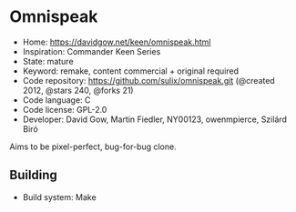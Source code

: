 # Omnispeak

- Home: https://davidgow.net/keen/omnispeak.html
- Inspiration: Commander Keen Series
- State: mature
- Keyword: remake, content commercial + original required
- Code repository: https://github.com/sulix/omnispeak.git (@created 2012, @stars 240, @forks 21)
- Code language: C
- Code license: GPL-2.0
- Developer: David Gow, Martin Fiedler, NY00123, owenmpierce, Szilárd Biró

Aims to be pixel-perfect, bug-for-bug clone.

## Building

- Build system: Make
